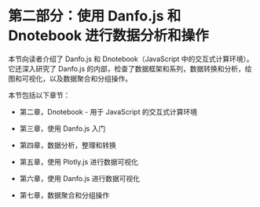 # 第二部分：使用 Danfo.js 和 Dnotebook 进行数据分析和操作

本节向读者介绍了 Danfo.js 和 Dnotebook（JavaScript 中的交互式计算环境）。它还深入研究了 Danfo.js 的内部，检查了数据框架和系列，数据转换和分析，绘图和可视化，以及数据聚合和分组操作。

本节包括以下章节：

+   第二章，Dnotebook - 用于 JavaScript 的交互式计算环境

+   第三章，使用 Danfo.js 入门

+   第四章，数据分析，整理和转换

+   第五章，使用 Plotly.js 进行数据可视化

+   第六章，使用 Danfo.js 进行数据可视化

+   第七章，数据聚合和分组操作
